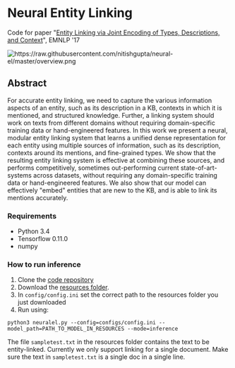Neural Entity Linking
=====================
Code for paper
"[Entity Linking via Joint Encoding of Types, Descriptions, and Context](http://cogcomp.org/page/publication_view/817)", EMNLP '17

<img src="https://raw.githubusercontent.com/nitishgupta/neural-el/master/overview.png" alt="https://raw.githubusercontent.com/nitishgupta/neural-el/master/overview.png">

## Abstract
For accurate entity linking, we need to capture the various information aspects of an entity, such as its description in a KB, contexts in which it is mentioned, and structured knowledge. Further, a linking system should work on texts from different domains without requiring domain-specific training data or hand-engineered features.
In this work we present a neural, modular entity linking system that learns a unified dense representation for each entity using multiple sources of information, such as its description, contexts around its mentions, and fine-grained types. We show that the resulting entity linking system is effective at combining these sources, and performs competitively, sometimes out-performing current state-of-art-systems across datasets, without requiring any domain-specific training data or hand-engineered features. We also show that our model can effectively "embed" entities that are new to the KB, and is able to link its mentions accurately.

### Requirements
* Python 3.4
* Tensorflow 0.11.0
* numpy

### How to run inference
1. Clone the [code repository](https://github.com/nitishgupta/neural-el/)
1. Download the [resources folder](https://drive.google.com/open?id=0Bz-t37BfgoTuSEtXOTI1SEF3VnM).
2. In `config/config.ini` set the correct path to the resources folder you just downloaded
3. Run using:
```
python3 neuralel.py --config=configs/config.ini --model_path=PATH_TO_MODEL_IN_RESOURCES --mode=inference
```
The file `sampletest.txt` in the resources folder contains the text to be entity-linked. Currently we only support linking for a single document. Make sure the text in `sampletest.txt` is a single doc in a single line.
